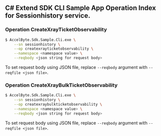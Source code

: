 ## C# Extend SDK CLI Sample App Operation Index for Sessionhistory service.

### Operation CreateXrayTicketObservability
```sh
$ AccelByte.Sdk.Sample.Cli.exe \
    --sn sessionhistory \
    --op createxrayticketobservability \
    --namespace <namespace value> \
    --reqbody <json string for request body>
```
To set request body using JSON file, replace `--reqbody` argument with `--reqfile <json file>`.

### Operation CreateXrayBulkTicketObservability
```sh
$ AccelByte.Sdk.Sample.Cli.exe \
    --sn sessionhistory \
    --op createxraybulkticketobservability \
    --namespace <namespace value> \
    --reqbody <json string for request body>
```
To set request body using JSON file, replace `--reqbody` argument with `--reqfile <json file>`.

